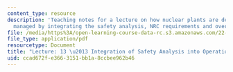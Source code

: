 ```yaml
---
content_type: resource
description: 'Teaching notes for a lecture on how nuclear plants are designed and
  managed by integrating the safety analysis, NRC requirements and overall operations. '
file: /media/https%3A/open-learning-course-data-rc.s3.amazonaws.com/22-091-nuclear-reactor-safety-spring-2008/ccad672fe3663151bb1a8ccbee962b46_MIT22_091S08_lec13note.pdf
file_type: application/pdf
resourcetype: Document
title: "Lecture: 13 \u2013 Integration of Safety Analysis into Operational Requirements"
uid: ccad672f-e366-3151-bb1a-8ccbee962b46
---
```

